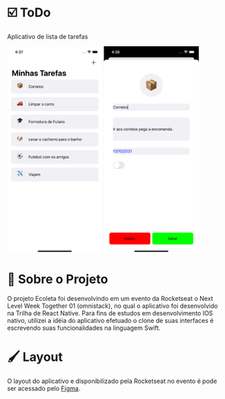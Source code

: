  # ☑️ ToDo
 Aplicativo de lista de tarefas
 
 
 
 <div aling="center">
  <img height="480em" width="220em" src="https://github.com/let-pedro/Assests/blob/main/ToDo/Home.png"/>  
  <img height="480em" width="220em" src="https://github.com/let-pedro/Assests/blob/main/ToDo/Details.png"/>
</div>
 
 


# 🔖 Sobre o Projeto


O projeto Ecoleta foi desenvolvindo em um evento da Rocketseat o Next Level Week Together 01 (omnistack), no qual o aplicativo foi desenvolvido na Trilha de React Native. Para fins de estudos em desenvolvimento IOS nativo, utilizei a idéia do aplicativo efetuado o clone de suas interfaces é escrevendo suas funcionalidades na linguagem Swift.



# 🖌 Layout

O layout do aplicativo e disponibilizado pela Rocketseat no evento é pode ser acessado pelo <a href="https://www.figma.com/file/9TlOcj6l7D05fZhU12xWT3/Ecoleta-(Booster)?node-id=0%3A1">Figma</a>.

